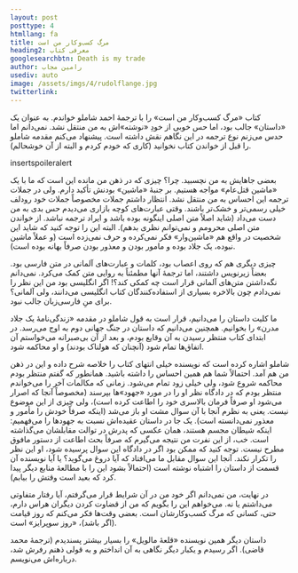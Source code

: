 ```yaml
---
layout: post
posttype: 4
htmllang: fa
title: مرگ کسب‌وکار من است
heading2: معرفی کتاب
googlesearchbtn: Death is my trade
author: رامین مجاب
usediv: auto
image: /assets/imgs/4/rudolflange.jpg
twitterlink:
---
```


کتاب «مرگ کسب‌وکار من است» را با ترجمهٔ احمد شاملو خواندم. به عنوان یک «داستان» جالب بود، اما حس خوبی از خودِ «نوشته»‌اش به من منتقل نشد. نمی‌دانم اما حدس می‌زنم نوع ترجمه در این نگاهم نقش داشته است. پیشنهاد می‌کنم مقدمه شاملو را قبل از خواندن کتاب نخوانید (کاری که خودم کردم و البته از آن خوشحالم).

insertspoileralert

بعضی جاهایش به من نچسبید. چرا؟ چیزی که در ذهن من مانده این است که ما با یک «ماشین قتل‌عام» مواجه هستیم. بر جنبهٔ «ماشین» بودنش تأکید دارم. ولی در جملات ترجمه این احساس به من منتقل نشد. انتظار داشتم جملات مخصوصاً جملات خود رودلف خیلی رسمی‌تر و خشک‌تر باشند. وقتی عبارت‌های کوچه بازاری می‌دیدم حس بدی به من دست می‌داد (شاید اصلاً متن اصلی اینگونه بوده باشد و ایراد ترجمه نباشد. از خواندن متن اصلی محرومم و نمی‌توانم نظری بدهم). البته این را توجه کنید که شاید این شخصیت در واقع هم «ماشین‌وار» فکر نمی‌کرده و حرف نمی‌زده است (و عملاً ماشین نبوده، یک جلاد بوده و مامور بودن و معذور بودن صرفاً بهانه بوده است).

چیزی دیگری هم که روی اعصاب بود، کلمات و عبارت‌های آلمانی در متن فارسی بود. بعضاً زیرنویس داشتند، اما ترجمهٔ آنها مطمئناً به روایی متن کمک می‌کرد. نمی‌دانم نگه‌داشتن متن‌های آلمانی قرار است چه کمکی کند؟! اگر انگلیسی بود من این نظر را نمی‌دادم چون بالاخره بسیاری از استفاده‌کنندگان کتاب انگلیسی می‌دانند، ولی آلمانی؟ برای منِ فارسی‌زبان جالب نبود.

ما کلیت داستان را می‌دانیم، قرار است به قول شاملو در مقدمه «زندگی‌نامهٔ یک جلاد مدرن» را بخوانیم. همچنین می‌دانیم که داستان در جنگ جهانی دوم به اوج می‌رسد. در ابتدای کتاب منتظر  رسیدن به آن وقایع بودم، و بعد از آن بی‌صبرانه می‌خواستم آن اتفاق‌ها تمام شود (آنچنان که هولناک بودند) و او محاکمه شود.  

شاملو اشاره کرده است که نویسنده خیلی انتهای کتاب را خلاصه شرح داده و این در ذهن من هم آمد. احتمالاً شما هم همین احساس را داشته باشید. همانطور که گفتم منتظر بودم محاکمه شروع شود، ولی خیلی زود تمام می‌شود. زمانی که مکالمات آخر را می‌خواندم منتظر بودم که در دادگاه نظر او را در مورد «جهود»ها بپرسند (مخصوصاً آنجا که اصرار می‌شود او صرفاً فرمان بالاسری خود را اطاعت کرده است)، ولی چیزی از این موضوع نیست. یعنی به نظرم آنجا با آن سوال مشت او باز می‌شد (اینکه صرفاً خودش را مأمور و معذور نمی‌دانسته است). یک جا در داستان عقیده‌اش نسبت به جهودها را می‌فهمیم: اینکه شیطان مجسم هستند، همان عکسی که پدرش در توالت مقابلشان می‌گذاشته است. خب، از این نفرت من نتیجه می‌گیرم که صرفاً بحث اطاعت از دستور مافوق مطرح نیست. توجه کنید که ممکن بود اگر در دادگاه این سوال پرسیده شود، او این نظر را تکرار نکند. آنجا این سوال مقابل ما می‌افتاد که آیا دروغ می‌گوید؟ یا آیا نویسنده آن قسمت از داستان را اشتباه نوشته است (احتمالاً بشود این را با مطالعهٔ منابع دیگر پیدا کرد که بعید است وقتش را بیابم).

در نهایت، من نمی‌دانم اگر خود من در آن شرایط قرار می‌گرفتم، آیا رفتار متفاوتی می‌داشتم یا نه. می‌خواهم این را بگویم که من از قضاوت کردن دیگران هراس دارم، حتی، کسانی که مرگ کسب‌وکارشان است. بعضی وقت‌ها فکر می‌کنم که روز قیامت (اگر باشد)، «روز سوپرایز» است.

داستان دیگر همین نویسنده «قلعهٔ مالویل» را بسیار بیشتر پسندیدم (ترجمهٔ محمد قاضی). اگر رسیدم و یکبار دیگر نگاهی به آن انداختم و به قولی ذهنم رفرش شد، درباره‌اش می‌نویسم. 

